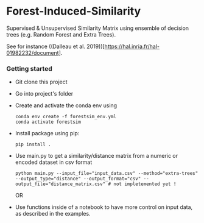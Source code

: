 # Forest-Induced-Similarity
Supervised & Unsupervised Similarity Matrix using ensemble of decision trees (e.g. Random Forest and Extra Trees).

See for instance ((Dalleau et al. 2019))[https://hal.inria.fr/hal-01982232/document].

### Getting started

  - Git clone this project
  - Go into project's folder
  - Create and activate the conda env using

        conda env create -f forestsim_env.yml
        conda activate forestsim

  - Install package using pip:

        pip install .

  - Use main.py to get a similarity/distance matrix from a numeric or encoded dataset in csv format

        python main.py --input_file="input_data.csv" --method="extra-trees" --output_type="distance" --output_format="csv" --output_file="distance_matrix.csv" # not impletemented yet !

    OR

  - Use functions inside of a notebook to have more control on input data, as described in the examples.
